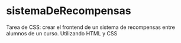 # sistemaDeRecompensas
Tarea de CSS: crear el frontend de un sistema de recompensas entre alumnos de un curso. Utilizando HTML y CSS
